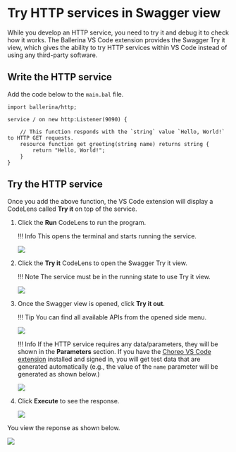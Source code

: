 # Try HTTP services in Swagger view

While you develop an HTTP service, you need to try it and debug it to check how it works. The Ballerina VS Code extension provides the Swagger Try it view, which gives the ability to try HTTP services within VS Code instead of using any third-party software.

## Write the HTTP service

Add the code below to the `main.bal` file.

```ballerina
import ballerina/http;

service / on new http:Listener(9090) {

    // This function responds with the `string` value `Hello, World!` to HTTP GET requests.
    resource function get greeting(string name) returns string {
        return "Hello, World!";
    }
}   
```

## Try the HTTP service

Once you add the above function, the VS Code extension will display a CodeLens called **Try it** on top of the service.

1. Click the **Run** CodeLens to run the program. 
    
    !!! Info
        This opens the terminal and starts running the service.

    <img src="https://wso2.com/ballerina/vscode/docs/img/build-and-try/try-http-services/http-try-it-run.png" class="cInlineImage-full"/>

2. Click the **Try it** CodeLens to open the Swagger Try it view.

    !!! Note
        The service must be in the running state to use Try it view.

    <img src="https://wso2.com/ballerina/vscode/docs/img/build-and-try/try-http-services/http-try-it.png" class="cInlineImage-full"/>

3. Once the Swagger view is opened, click **Try it out**.

    !!! Tip 
        You can find all available APIs from the opened side menu.

    <img src="https://wso2.com/ballerina/vscode/docs/img/build-and-try/try-http-services/http-try-it-out.png" class="cInlineImage-full"/>

    !!! Info 
        If the HTTP service requires any data/parameters, they will be shown in the **Parameters** section. If you have the [Choreo VS Code extension](https://marketplace.visualstudio.com/items?itemName=WSO2.choreo) installed and signed in, you will get test data that are generated automatically (e.g., the value of the `name` parameter will be generated as shown below.)

    <img src="https://wso2.com/ballerina/vscode/docs/img/build-and-try/try-http-services/http-try-it-parameters.png" class="cInlineImage-full"/>

4. Click **Execute** to see the response.

    <img src="https://wso2.com/ballerina/vscode/docs/img/build-and-try/try-http-services/http-try-it-execute.png" class="cInlineImage-full"/>

You view the reponse as shown below.

<img src="https://wso2.com/ballerina/vscode/docs/img/build-and-try/try-http-services/http-try-it-response.png" class="cInlineImage-full"/>
